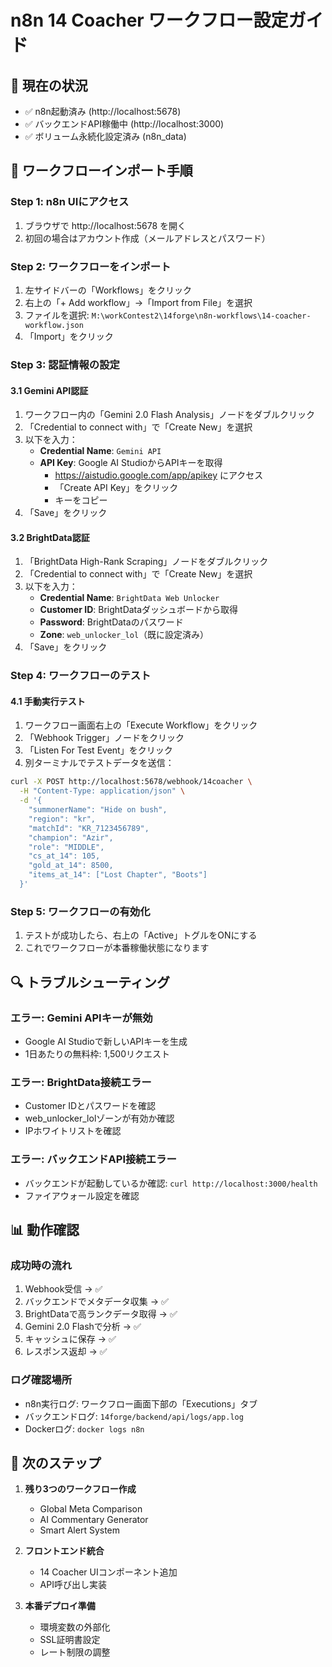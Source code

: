# n8n 14 Coacher ワークフロー設定ガイド

## 📌 現在の状況
- ✅ n8n起動済み (http://localhost:5678)
- ✅ バックエンドAPI稼働中 (http://localhost:3000)
- ✅ ボリューム永続化設定済み (n8n_data)

## 🚀 ワークフローインポート手順

### Step 1: n8n UIにアクセス
1. ブラウザで http://localhost:5678 を開く
2. 初回の場合はアカウント作成（メールアドレスとパスワード）

### Step 2: ワークフローをインポート
1. 左サイドバーの「Workflows」をクリック
2. 右上の「+ Add workflow」→「Import from File」を選択
3. ファイルを選択: `M:\workContest2\14forge\n8n-workflows\14-coacher-workflow.json`
4. 「Import」をクリック

### Step 3: 認証情報の設定

#### 3.1 Gemini API認証
1. ワークフロー内の「Gemini 2.0 Flash Analysis」ノードをダブルクリック
2. 「Credential to connect with」で「Create New」を選択
3. 以下を入力：
   - **Credential Name**: `Gemini API`
   - **API Key**: Google AI StudioからAPIキーを取得
     - https://aistudio.google.com/app/apikey にアクセス
     - 「Create API Key」をクリック
     - キーをコピー
4. 「Save」をクリック

#### 3.2 BrightData認証
1. 「BrightData High-Rank Scraping」ノードをダブルクリック
2. 「Credential to connect with」で「Create New」を選択
3. 以下を入力：
   - **Credential Name**: `BrightData Web Unlocker`
   - **Customer ID**: BrightDataダッシュボードから取得
   - **Password**: BrightDataのパスワード
   - **Zone**: `web_unlocker_lol`（既に設定済み）
4. 「Save」をクリック

### Step 4: ワークフローのテスト

#### 4.1 手動実行テスト
1. ワークフロー画面右上の「Execute Workflow」をクリック
2. 「Webhook Trigger」ノードをクリック
3. 「Listen For Test Event」をクリック
4. 別ターミナルでテストデータを送信：

```bash
curl -X POST http://localhost:5678/webhook/14coacher \
  -H "Content-Type: application/json" \
  -d '{
    "summonerName": "Hide on bush",
    "region": "kr",
    "matchId": "KR_7123456789",
    "champion": "Azir",
    "role": "MIDDLE",
    "cs_at_14": 105,
    "gold_at_14": 8500,
    "items_at_14": ["Lost Chapter", "Boots"]
  }'
```

### Step 5: ワークフローの有効化
1. テストが成功したら、右上の「Active」トグルをONにする
2. これでワークフローが本番稼働状態になります

## 🔍 トラブルシューティング

### エラー: Gemini APIキーが無効
- Google AI Studioで新しいAPIキーを生成
- 1日あたりの無料枠: 1,500リクエスト

### エラー: BrightData接続エラー
- Customer IDとパスワードを確認
- web_unlocker_lolゾーンが有効か確認
- IPホワイトリストを確認

### エラー: バックエンドAPI接続エラー
- バックエンドが起動しているか確認: `curl http://localhost:3000/health`
- ファイアウォール設定を確認

## 📊 動作確認

### 成功時の流れ
1. Webhook受信 → ✅
2. バックエンドでメタデータ収集 → ✅  
3. BrightDataで高ランクデータ取得 → ✅
4. Gemini 2.0 Flashで分析 → ✅
5. キャッシュに保存 → ✅
6. レスポンス返却 → ✅

### ログ確認場所
- n8n実行ログ: ワークフロー画面下部の「Executions」タブ
- バックエンドログ: `14forge/backend/api/logs/app.log`
- Dockerログ: `docker logs n8n`

## 🎯 次のステップ

1. **残り3つのワークフロー作成**
   - Global Meta Comparison
   - AI Commentary Generator  
   - Smart Alert System

2. **フロントエンド統合**
   - 14 Coacher UIコンポーネント追加
   - API呼び出し実装

3. **本番デプロイ準備**
   - 環境変数の外部化
   - SSL証明書設定
   - レート制限の調整